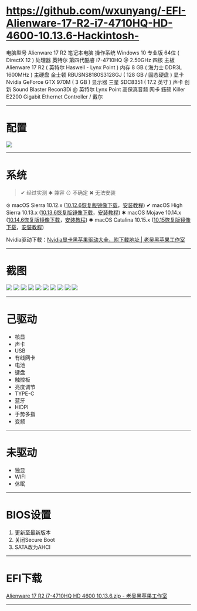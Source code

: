 # https://github.com/wxunyang/-EFI-Alienware-17-R2-i7-4710HQ-HD-4600-10.13.6-Hackintosh-
电脑型号	Alienware 17 R2 笔记本电脑 
操作系统	Windows 10 专业版 64位 ( DirectX 12 )
处理器	英特尔 第四代酷睿 i7-4710HQ @ 2.50GHz 四核
主板	Alienware 17 R2 ( 英特尔 Haswell - Lynx Point )
内存	8 GB ( 海力士 DDR3L 1600MHz )
主硬盘	金士顿 RBUSNS8180S3128GJ ( 128 GB / 固态硬盘 )
显卡	Nvidia GeForce GTX 970M ( 3 GB )
显示器	三星 SDC8351 ( 17.2 英寸  )
声卡	创新 Sound Blaster Recon3Di @ 英特尔 Lynx Point  高保真音频
网卡	鈺硕 Killer E2200 Gigabit Ethernet Controller / 戴尔
<!--more-->
- - - -
# 配置
![](http://k61.org/%E3%80%90EFI%E3%80%91Alienware%2017%20R2%20i7-4710HQ%20HD%204600%2010.13.6%20%E9%BB%91%E8%8B%B9%E6%9E%9CHackintosh%20%E5%BC%95%E5%AF%BC%E4%B8%8B%E8%BD%BD/6D94A505-47FF-4B6E-BB0D-3D424887A53C.jpg)

- - - -
# 系统
> ✔ 经过实测     ✱ 兼容     ⊙ 不确定     ✖ 无法安装   

⊙   macOS Sierra 10.12.x  ([10.12.6恢复版镜像下载](http://k61.org/macOS-Sierra-10.12.6-16G29-Restore.html)，[安装教程](http://k61.org/Win10-macOS-hackintosh-Restore.html))
✔   macOS High Sierra  10.13.x ([10.13.6恢复版镜像下载](http://k61.org/macOS-Sierra-10.13.6-17G65-Restore.html)，[安装教程](http://k61.org/Win10-macOS-hackintosh-Restore.html))
✱   macOS Mojave 10.14.x ([10.14.6恢复版镜像下载](http://k61.org/macOS-Mojave-10.14.6-18G87-Restore.html)，[安装教程](http://k61.org/Win10-macOS-hackintosh-Restore.html))
✱   macOS Catalina 10.15.x ([10.15恢复版镜像下载](http://k61.org/macOS-Catalina-10.15-19A583-Restore.html)，[安装教程](http://k61.org/Win10-macOS-hackintosh-Restore.html))

Nvidia驱动下载：[Nvidia显卡黑苹果驱动大全，附下载地址 | 老吴黑苹果工作室](http://k61.org/Nvidia-web-driver-download-laowu-hackintosh.html)
- - - -
# 截图
![](http://k61.org/%E3%80%90EFI%E3%80%91Alienware%2017%20R2%20i7-4710HQ%20HD%204600%2010.13.6%20%E9%BB%91%E8%8B%B9%E6%9E%9CHackintosh%20%E5%BC%95%E5%AF%BC%E4%B8%8B%E8%BD%BD/757ABB99-51A0-4D45-8B7F-EC720B78B3A8.jpg)
![](http://k61.org/%E3%80%90EFI%E3%80%91Alienware%2017%20R2%20i7-4710HQ%20HD%204600%2010.13.6%20%E9%BB%91%E8%8B%B9%E6%9E%9CHackintosh%20%E5%BC%95%E5%AF%BC%E4%B8%8B%E8%BD%BD/BF29BB28-1289-4E6B-A14B-3EC56D4E60E5.jpg)
![](http://k61.org/%E3%80%90EFI%E3%80%91Alienware%2017%20R2%20i7-4710HQ%20HD%204600%2010.13.6%20%E9%BB%91%E8%8B%B9%E6%9E%9CHackintosh%20%E5%BC%95%E5%AF%BC%E4%B8%8B%E8%BD%BD/DD4FE8CA-60AA-48A4-BB17-4AE5804C3D9B.jpg)
![](http://k61.org/%E3%80%90EFI%E3%80%91Alienware%2017%20R2%20i7-4710HQ%20HD%204600%2010.13.6%20%E9%BB%91%E8%8B%B9%E6%9E%9CHackintosh%20%E5%BC%95%E5%AF%BC%E4%B8%8B%E8%BD%BD/C8149306-8807-4EE0-83A7-71ECDFB19AF9.jpg)
![](http://k61.org/%E3%80%90EFI%E3%80%91Alienware%2017%20R2%20i7-4710HQ%20HD%204600%2010.13.6%20%E9%BB%91%E8%8B%B9%E6%9E%9CHackintosh%20%E5%BC%95%E5%AF%BC%E4%B8%8B%E8%BD%BD/680C9AAC-85BB-480A-903F-736E36031AF5.jpg)
![](http://k61.org/%E3%80%90EFI%E3%80%91Alienware%2017%20R2%20i7-4710HQ%20HD%204600%2010.13.6%20%E9%BB%91%E8%8B%B9%E6%9E%9CHackintosh%20%E5%BC%95%E5%AF%BC%E4%B8%8B%E8%BD%BD/DCF21B4D-ED77-4C30-904D-9B5953197E8B.jpg)
![](http://k61.org/%E3%80%90EFI%E3%80%91Alienware%2017%20R2%20i7-4710HQ%20HD%204600%2010.13.6%20%E9%BB%91%E8%8B%B9%E6%9E%9CHackintosh%20%E5%BC%95%E5%AF%BC%E4%B8%8B%E8%BD%BD/F72DF406-54A2-4B88-BEAF-C531C2E0985B.jpg)
![](http://k61.org/%E3%80%90EFI%E3%80%91Alienware%2017%20R2%20i7-4710HQ%20HD%204600%2010.13.6%20%E9%BB%91%E8%8B%B9%E6%9E%9CHackintosh%20%E5%BC%95%E5%AF%BC%E4%B8%8B%E8%BD%BD/2CC437EE-102F-445F-9BF0-00D3A8A7BC46.jpg)
![](http://k61.org/%E3%80%90EFI%E3%80%91Alienware%2017%20R2%20i7-4710HQ%20HD%204600%2010.13.6%20%E9%BB%91%E8%8B%B9%E6%9E%9CHackintosh%20%E5%BC%95%E5%AF%BC%E4%B8%8B%E8%BD%BD/342999DA-3B1D-4F6E-ABA3-55B94D2FA761.jpg)
![](http://k61.org/%E3%80%90EFI%E3%80%91Alienware%2017%20R2%20i7-4710HQ%20HD%204600%2010.13.6%20%E9%BB%91%E8%8B%B9%E6%9E%9CHackintosh%20%E5%BC%95%E5%AF%BC%E4%B8%8B%E8%BD%BD/45CB0B39-376A-4942-926B-E3A13227318E.jpg)

- - - -
# 己驱动
* 核显
* 声卡
* USB
* 有线网卡
* 电池
* 键盘
* 触控板
* 亮度调节
* TYPE-C 
* 蓝牙
* HIDPI
* 手势多指
* 变频
- - - -
# 未驱动
* 独显
* WIFI
* 休眠
- - - -
# BIOS设置
1. 更新至最新版本
2. 关闭Secure Boot
3. SATA改为AHCI
- - - -
# EFI下载
[Alienware 17 R2 i7-4710HQ HD 4600 10.13.6.zip - 老吴黑苹果工作室](http://pay.k61.org/share_1118.html)
- - - -


